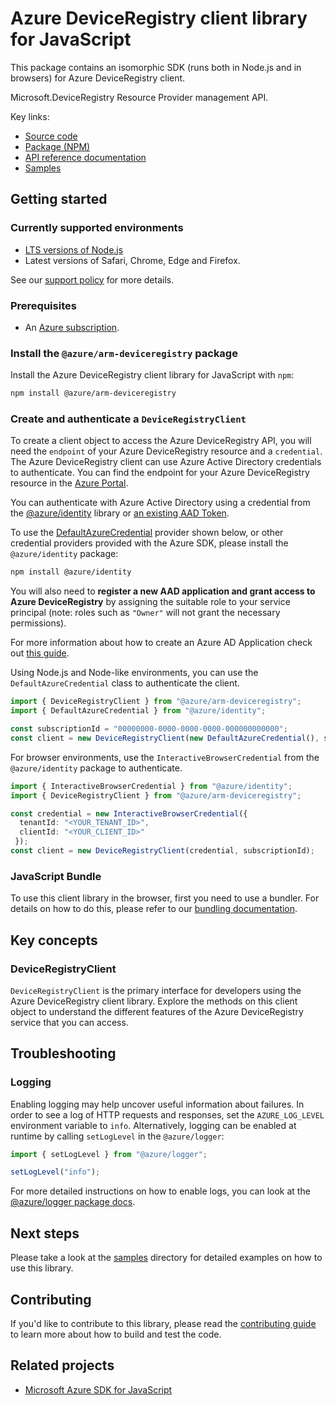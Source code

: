 # Azure DeviceRegistry client library for JavaScript

This package contains an isomorphic SDK (runs both in Node.js and in browsers) for Azure DeviceRegistry client.

Microsoft.DeviceRegistry Resource Provider management API.

Key links:

- [Source code](https://github.com/Azure/azure-sdk-for-js/tree/main/sdk/deviceregistry/arm-deviceregistry)
- [Package (NPM)](https://www.npmjs.com/package/@azure/arm-deviceregistry)
- [API reference documentation](https://learn.microsoft.com/javascript/api/@azure/arm-deviceregistry?view=azure-node-preview)
- [Samples](https://github.com/Azure/azure-sdk-for-js/tree/main/sdk/deviceregistry/arm-deviceregistry/samples)

## Getting started

### Currently supported environments

- [LTS versions of Node.js](https://github.com/nodejs/release#release-schedule)
- Latest versions of Safari, Chrome, Edge and Firefox.

See our [support policy](https://github.com/Azure/azure-sdk-for-js/blob/main/SUPPORT.md) for more details.

### Prerequisites

- An [Azure subscription][azure_sub].

### Install the `@azure/arm-deviceregistry` package

Install the Azure DeviceRegistry client library for JavaScript with `npm`:

```bash
npm install @azure/arm-deviceregistry
```

### Create and authenticate a `DeviceRegistryClient`

To create a client object to access the Azure DeviceRegistry API, you will need the `endpoint` of your Azure DeviceRegistry resource and a `credential`. The Azure DeviceRegistry client can use Azure Active Directory credentials to authenticate.
You can find the endpoint for your Azure DeviceRegistry resource in the [Azure Portal][azure_portal].

You can authenticate with Azure Active Directory using a credential from the [@azure/identity][azure_identity] library or [an existing AAD Token](https://github.com/Azure/azure-sdk-for-js/blob/master/sdk/identity/identity/samples/AzureIdentityExamples.md#authenticating-with-a-pre-fetched-access-token).

To use the [DefaultAzureCredential][defaultazurecredential] provider shown below, or other credential providers provided with the Azure SDK, please install the `@azure/identity` package:

```bash
npm install @azure/identity
```

You will also need to **register a new AAD application and grant access to Azure DeviceRegistry** by assigning the suitable role to your service principal (note: roles such as `"Owner"` will not grant the necessary permissions).

For more information about how to create an Azure AD Application check out [this guide](https://learn.microsoft.com/azure/active-directory/develop/howto-create-service-principal-portal).

Using Node.js and Node-like environments, you can use the `DefaultAzureCredential` class to authenticate the client.

```ts snippet:ReadmeSampleCreateClient_Node
import { DeviceRegistryClient } from "@azure/arm-deviceregistry";
import { DefaultAzureCredential } from "@azure/identity";

const subscriptionId = "00000000-0000-0000-0000-000000000000";
const client = new DeviceRegistryClient(new DefaultAzureCredential(), subscriptionId);
```

For browser environments, use the `InteractiveBrowserCredential` from the `@azure/identity` package to authenticate.

```ts snippet:ReadmeSampleCreateClient_Browser
import { InteractiveBrowserCredential } from "@azure/identity";
import { DeviceRegistryClient } from "@azure/arm-deviceregistry";

const credential = new InteractiveBrowserCredential({
  tenantId: "<YOUR_TENANT_ID>",
  clientId: "<YOUR_CLIENT_ID>"
 });
const client = new DeviceRegistryClient(credential, subscriptionId);
```


### JavaScript Bundle
To use this client library in the browser, first you need to use a bundler. For details on how to do this, please refer to our [bundling documentation](https://aka.ms/AzureSDKBundling).

## Key concepts

### DeviceRegistryClient

`DeviceRegistryClient` is the primary interface for developers using the Azure DeviceRegistry client library. Explore the methods on this client object to understand the different features of the Azure DeviceRegistry service that you can access.

## Troubleshooting

### Logging

Enabling logging may help uncover useful information about failures. In order to see a log of HTTP requests and responses, set the `AZURE_LOG_LEVEL` environment variable to `info`. Alternatively, logging can be enabled at runtime by calling `setLogLevel` in the `@azure/logger`:

```ts snippet:SetLogLevel
import { setLogLevel } from "@azure/logger";

setLogLevel("info");
```

For more detailed instructions on how to enable logs, you can look at the [@azure/logger package docs](https://github.com/Azure/azure-sdk-for-js/tree/main/sdk/core/logger).

## Next steps

Please take a look at the [samples](https://github.com/Azure/azure-sdk-for-js/tree/main/sdk/deviceregistry/arm-deviceregistry/samples) directory for detailed examples on how to use this library.

## Contributing

If you'd like to contribute to this library, please read the [contributing guide](https://github.com/Azure/azure-sdk-for-js/blob/main/CONTRIBUTING.md) to learn more about how to build and test the code.

## Related projects

- [Microsoft Azure SDK for JavaScript](https://github.com/Azure/azure-sdk-for-js)

[azure_sub]: https://azure.microsoft.com/free/
[azure_portal]: https://portal.azure.com
[azure_identity]: https://github.com/Azure/azure-sdk-for-js/tree/main/sdk/identity/identity
[defaultazurecredential]: https://github.com/Azure/azure-sdk-for-js/tree/main/sdk/identity/identity#defaultazurecredential
